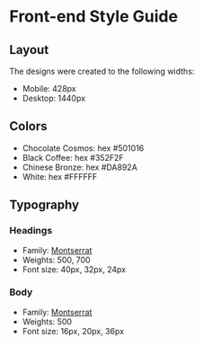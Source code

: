 # Front-end Style Guide

## Layout

The designs were created to the following widths:

- Mobile: 428px
- Desktop: 1440px

## Colors

- Chocolate Cosmos: hex #501016
- Black Coffee: hex #352F2F
- Chinese Bronze: hex #DA892A
- White: hex #FFFFFF

## Typography

### Headings

- Family: [Montserrat](https://fonts.google.com/specimen/Montserrat)
- Weights: 500, 700
- Font size: 40px, 32px, 24px

### Body

- Family: [Montserrat](https://fonts.google.com/specimen/Montserrat)
- Weights: 500
- Font size: 16px, 20px, 36px
